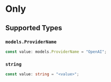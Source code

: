 # Only


## Supported Types

### `models.ProviderName`

```typescript
const value: models.ProviderName = "OpenAI";
```

### `string`

```typescript
const value: string = "<value>";
```

